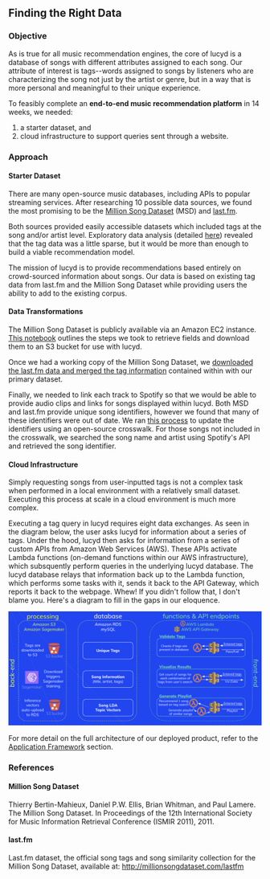 ## Finding the Right Data

### Objective
As is true for all music recommendation engines, the core of lucyd is a database of songs with different attributes assigned to each song. Our attribute of interest is tags--words assigned to songs by listeners who are characterizing the song not just by the artist or genre, but in a way that is more personal and meaningful to their unique experience.

To feasibly complete an **end-to-end music recommendation platform** in 14 weeks, we needed:
  1. a starter dataset, and
  2. cloud infrastructure to support queries sent through a website.

### Approach
#### Starter Dataset
There are many open-source music databases, including APIs to popular streaming services. After researching 10 possible data sources, we found the most promising to be the [Million Song Dataset](http://millionsongdataset.com/) (MSD) and [last.fm](https://www.last.fm/api/).

Both sources provided easily accessible datasets which included tags at the song and/or artist level. Exploratory data analysis (detailed [here](./Notebooks/00_MSD_EDA.ipynb)) revealed that the tag data was a little sparse, but it would be more than enough to build a viable recommendation model.

The mission of lucyd is to provide recommendations based entirely on crowd-sourced information about songs. Our data is based on existing tag data from last.fm and the Million Song Dataset while providing users the ability to add to the existing corpus.

#### Data Transformations
The Million Song Dataset is publicly available via an Amazon EC2 instance. [This notebook](./Notebooks/01_Retrieve%20Raw%20MSD%20Data.ipynb) outlines the steps we took to retrieve fields and download them to an S3 bucket for use with lucyd.

Once we had a working copy of the Million Song Dataset, we [downloaded the last.fm data and merged the tag information](./Notebooks/02_Merge%20Last.FM%20Tags.ipynb) contained within with our primary dataset.

Finally, we needed to link each track to Spotify so that we would be able to provide audio clips and links for songs displayed within lucyd. Both MSD and last.fm provide unique song identifiers, however we found that many of these identifiers were out of date. We ran [this process](./Notebooks/03_MSDSongID_Spotify_Crosswalk.ipynb) to update the identifiers using an open-source crosswalk. For those songs not included in the crosswalk, we searched the song name and artist using Spotify's API and retrieved the song identifier.

#### Cloud Infrastructure
Simply requesting songs from user-inputted tags is not a complex task when performed in a local environment with a relatively small dataset. Executing this process at scale in a cloud environment is much more complex.

Executing a tag query in lucyd requires eight data exchanges. As seen in the diagram below, the user asks lucyd for information about a series of tags. Under the hood, lucyd then asks for information from a series of custom APIs from Amazon Web Services (AWS). These APIs activate Lambda functions (on-demand functions within our AWS infrastructure), which subsquently perform queries in the underlying lucyd database. The lucyd database relays that information back up to the Lambda function, which performs some tasks with it, sends it back to the API Gateway, which reports it back to the webpage. Whew! If you didn't follow that, I don't blame you. Here's a diagram to fill in the gaps in our eloquence.

![A diagram of data flow](../static_content/lucyd_infrastructure.png)

For more detail on the full architecture of our deployed product, refer to the [Application Framework](../4_ApplicationFramework) section.
### References
#### Million Song Dataset
Thierry Bertin-Mahieux, Daniel P.W. Ellis, Brian Whitman, and Paul Lamere.
The Million Song Dataset. In Proceedings of the 12th International Society
for Music Information Retrieval Conference (ISMIR 2011), 2011.
#### last.fm
Last.fm dataset, the official song tags and song similarity collection for the Million Song
Dataset, available at: http://millionsongdataset.com/lastfm

